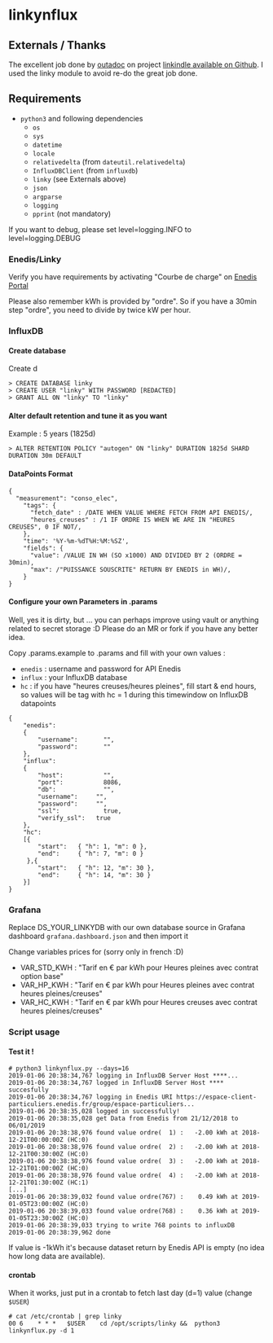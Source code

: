 # linkynflux

## Externals / Thanks

The excellent job done by [outadoc](https://github.com/outadoc/) on project [linkindle available on Github](https://github.com/outadoc/linkindle). I used the linky module to avoid re-do the great job done.

## Requirements

- `python3` and following dependencies
  - `os`
  - `sys`
  - `datetime`
  - `locale`
  - `relativedelta` (from `dateutil.relativedelta`)
  - `InfluxDBClient` (from `influxdb`)
  - `linky` (see Externals above)
  - `json`
  - `argparse`
  - `logging`
  - `pprint` (not mandatory)

If you want to debug, please set level=logging.INFO to level=logging.DEBUG

### Enedis/Linky

Verify you have requirements by activating "Courbe de charge" on [Enedis Portal](https://espace-client-particuliers.enedis.fr/group/espace-particuliers/courbe-de-charge)

Please also remember kWh is provided by "ordre". So if you have a 30min step "ordre", you need to divide by twice kW per hour.

### InfluxDB

#### Create database

Create d
```
> CREATE DATABASE linky
> CREATE USER "linky" WITH PASSWORD [REDACTED]
> GRANT ALL ON "linky" TO "linky"
```

#### Alter default retention and tune it as you want

Example : 5 years (1825d)
```
> ALTER RETENTION POLICY "autogen" ON "linky" DURATION 1825d SHARD DURATION 30m DEFAULT
```

#### DataPoints Format

```
{
  "measurement": "conso_elec",
    "tags": {
      "fetch_date" : /DATE WHEN VALUE WHERE FETCH FROM API ENEDIS/,
      "heures_creuses" : /1 IF ORDRE IS WHEN WE ARE IN "HEURES CREUSES", 0 IF NOT/,
    },
    "time": '%Y-%m-%dT%H:%M:%SZ',
    "fields": {
      "value": /VALUE IN WH (SO x1000) AND DIVIDED BY 2 (ORDRE = 30min),
      "max": /"PUISSANCE SOUSCRITE" RETURN BY ENEDIS in WH)/,
    }
}
```

#### Configure your own Parameters in .params

Well, yes it is dirty, but ... you can perhaps improve using vault or anything related to secret storage :D Please do an MR or fork if you have any better idea.

Copy .params.example to .params and fill with your own values :

- `enedis` : username and password for API Enedis
- `influx` : your InfluxDB database
- `hc` : if you have "heures creuses/heures pleines", fill start & end hours, so values will be tag with hc = 1 during this timewindow on InfluxDB datapoints

```
{
    "enedis":
    {
        "username": 	  "",
        "password": 	  ""
    },
    "influx":
    {
        "host": 	      "",
        "port": 	      8086,
        "db": 		      "",
        "username":     "",
        "password":     "",
        "ssl":		      true,
        "verify_ssl": 	true
    },
    "hc":
    [{
        "start":   { "h": 1, "m": 0 },
        "end":     { "h": 7, "m": 0 }
     },{
        "start":   { "h": 12, "m": 30 },
        "end":     { "h": 14, "m": 30 }
    }]
}
```


### Grafana

Replace DS_YOUR_LINKYDB with our own database source in Grafana dashboard `grafana.dashboard.json` and then import it

Change variables prices for (sorry only in french :D)
- VAR_STD_KWH : "Tarif en € par kWh pour Heures pleines avec contrat option base"
- VAR_HP_KWH : "Tarif en € par kWh pour Heures pleines avec contrat heures pleines/creuses"
- VAR_HC_KWH : "Tarif en € par kWh pour Heures creuses avec contrat heures pleines/creuses"

### Script usage

#### Test it !

```
# python3 linkynflux.py --days=16
2019-01-06 20:38:34,767 logging in InfluxDB Server Host ****...
2019-01-06 20:38:34,767 logged in InfluxDB Server Host **** succesfully
2019-01-06 20:38:34,767 logging in Enedis URI https://espace-client-particuliers.enedis.fr/group/espace-particuliers...
2019-01-06 20:38:35,028 logged in successfully!
2019-01-06 20:38:35,028 get Data from Enedis from 21/12/2018 to 06/01/2019
2019-01-06 20:38:38,976 found value ordre(  1) :   -2.00 kWh at 2018-12-21T00:00:00Z (HC:0)
2019-01-06 20:38:38,976 found value ordre(  2) :   -2.00 kWh at 2018-12-21T00:30:00Z (HC:0)
2019-01-06 20:38:38,976 found value ordre(  3) :   -2.00 kWh at 2018-12-21T01:00:00Z (HC:0)
2019-01-06 20:38:38,976 found value ordre(  4) :   -2.00 kWh at 2018-12-21T01:30:00Z (HC:1)
[...]
2019-01-06 20:38:39,032 found value ordre(767) :    0.49 kWh at 2019-01-05T23:00:00Z (HC:0)
2019-01-06 20:38:39,033 found value ordre(768) :    0.36 kWh at 2019-01-05T23:30:00Z (HC:0)
2019-01-06 20:38:39,033 trying to write 768 points to influxDB
2019-01-06 20:38:39,962 done
```

If value is -1kWh it's because dataset return by Enedis API is empty (no idea how long data are available).

#### crontab

When it works, just put in a crontab to fetch last day (d=1) value (change `$USER`)

```
# cat /etc/crontab | grep linky
00 6    * * *   $USER    cd /opt/scripts/linky &&  python3 linkynflux.py -d 1
```

